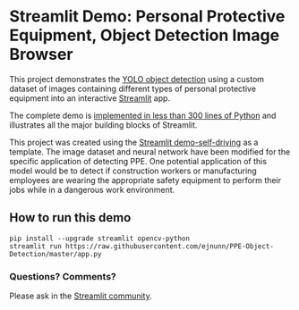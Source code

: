 # Streamlit Demo: Personal Protective Equipment, Object Detection Image Browser

This project demonstrates the [YOLO object detection](https://pjreddie.com/darknet/yolo) using a custom dataset of images containing different types of personal protective equipment into an interactive [Streamlit](https://streamlit.io) app.

The complete demo is [implemented in less than 300 lines of Python](https://github.com/ejnunn/PPE-Object-Detection/blob/master/app.py) and illustrates all the major building blocks of Streamlit.

This project was created using the [Streamlit demo-self-driving](https://github.com/streamlit/demo-self-driving) as a template. The image dataset and neural network have been modified for the specific application of detecting PPE. One potential application of this model would be to detect if construction workers or manufacturing employees are wearing the appropriate safety equipment to perform their jobs while in a dangerous work environment.

## How to run this demo
```
pip install --upgrade streamlit opencv-python
streamlit run https://raw.githubusercontent.com/ejnunn/PPE-Object-Detection/master/app.py
```

### Questions? Comments?

Please ask in the [Streamlit community](https://discuss.streamlit.io).



